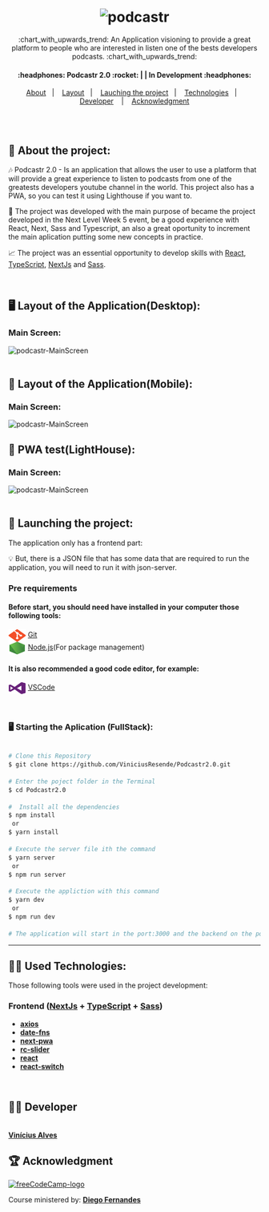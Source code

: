 <h1 align="center">
  <img alt="podcastr" src="https://res.cloudinary.com/viniciusalvesdefaria/image/upload/v1620069999/Podcastr%202.0/logo_ihbzfu.svg" width="250px" />
</h1>
<p align= "center">:chart_with_upwards_trend: An Application visioning to provide a great platform to people who are interested in listen one of the bests developers podcasts. :chart_with_upwards_trend:</p>

<h4 align="center"> 
	:headphones: Podcastr 2.0 :rocket: | | In Development  :headphones:
</h4>

<p align="center">
  <a href="#mag_right-about-the-project">About</a>&nbsp;&nbsp;&nbsp;|&nbsp;&nbsp;&nbsp;
  <a href="#desktop_computer-layout-of-the-applicationdesktop">Layout</a>&nbsp;&nbsp;&nbsp;|&nbsp;&nbsp;&nbsp;
  <a href="#rocket-launching-the-project">Lauching the project</a>&nbsp;&nbsp;&nbsp;|&nbsp;&nbsp;&nbsp;
  <a href="#man_technologist-used-technologies">Technologies</a>&nbsp;&nbsp;&nbsp;|&nbsp;&nbsp;&nbsp;
  <a href="#raising_hand_man-developer">Developer</a> &nbsp;&nbsp;&nbsp;|&nbsp;&nbsp;&nbsp;
  <a href="#trophy-acknowledgment">Acknowledgment</a> 
</p>

</br>
</br>

## :mag_right: About the project:

:notes:  Podcastr 2.0 - Is an application that allows the user to use a platform that will provide a great experience to listen to podcasts from one of the greatests developers
youtube channel in the world. This project also has a PWA, so you can test it using Lighthouse if you want to.

:rocket: The project was developed with the main purpose of became the project developed in the Next Level Week 5 event, be a good experience with React, Next, Sass and Typescript,
an also a great oportunity to increment the main aplication putting some new concepts in practice.

:chart_with_upwards_trend: The project was an essential opportunity to develop skills with [React](https://reactjs.org/), [TypeScript](https://www.typescriptlang.org/), [NextJs](https://nextjs.org/) and [Sass](https://sass-lang.com/).  

</br>

## :desktop_computer: Layout of the Application(Desktop):
 
### Main Screen:
 <img alt="podcastr-MainScreen" src="https://res.cloudinary.com/viniciusalvesdefaria/image/upload/v1620072901/Podcastr%202.0/Podcastr2.0Desktop_xk7acz.gif">
 
 
</br>
</br>
 
## :iphone: Layout of the Application(Mobile):

 
### Main Screen:
 <img alt="podcastr-MainScreen" src="https://res.cloudinary.com/viniciusalvesdefaria/image/upload/v1620072942/Podcastr%202.0/Podcastr2.Mobile_efgoki.gif">
 
 
## :iphone: PWA test(LightHouse):

 
### Main Screen:
 <img alt="podcastr-MainScreen" src="https://res.cloudinary.com/viniciusalvesdefaria/image/upload/v1620073456/Podcastr%202.0/PodcastrPa_wcjolp.gif">


</br>
</br>

## :rocket: Launching the project:

The application only has a frontend part:

:bulb: But, there is a JSON file that has some data that are required to run the application, you will need to run it with json-server.

### Pre requirements
#### Before start, you should need have installed in your computer those following tools:
<img align="center" alt="GIT" height="25" width="35" src="https://raw.githubusercontent.com/devicons/devicon/master/icons/git/git-original.svg" style="max-width:100%;">  [Git](https://git-scm.com)</img>
</br>
<img align="center" alt="NodeJS" height="25" width="35" src="https://raw.githubusercontent.com/devicons/devicon/master/icons/nodejs/nodejs-original.svg" style="max-width:100%;"> [Node.js](https://nodejs.org/en/)(For package management)</img>
</br>

#### It is also recommended a good code editor, for example: 
<img align="center" alt="VisualStudioCode" height="25" width="35" src="https://raw.githubusercontent.com/devicons/devicon/master/icons/visualstudio/visualstudio-plain.svg" style="max-width:100%;"> [VSCode](https://code.visualstudio.com/)</img>

</br>
 
### 	:desktop_computer: Starting the Aplication (FullStack):
 
 ```bash 
 
 # Clone this Repository
 $ git clone https://github.com/ViniciusResende/Podcastr2.0.git
 
 # Enter the poject folder in the Terminal
 $ cd Podcastr2.0
 
 #  Install all the dependencies
 $ npm install
  or
 $ yarn install

 # Execute the server file ith the command
 $ yarn server
  or
 $ npm run server

 # Execute the appliction with this command
 $ yarn dev
  or
 $ npm run dev
 
 # The application will start in the port:3000 and the backend on the port:3333
 
 ```
 
 ---
 
## :man_technologist: Used Technologies:

Those following tools were used in the project development:

### **Frontend**  ([NextJs](https://nextjs.org/) + [TypeScript](https://www.typescriptlang.org/) + [Sass](https://sass-lang.com/))

-   **[axios](https://github.com/axios/axios)**
-   **[date-fns](https://date-fns.org/)**
-   **[next-pwa](https://www.npmjs.com/package/next-pwa)**
-   **[rc-slider](https://www.npmjs.com/package/rc-slider)**
-   **[react](https://reactjs.org/)**
-   **[react-switch](https://www.npmjs.com/package/react-switch)**

</br>

## :raising_hand_man: Developer

<a href="https://github.com/ViniciusResende">
 	<img src="https://res.cloudinary.com/viniciusalvesdefaria/image/upload/v1613257612/foto_perfil_rounded_mv1cpi.png" width="100px;" alt=""/>
 <br />
 	<b>Vinícius Alves</b></a> <a href="https://github.com/ViniciusResende" title="Vinícius Alves"></a>
 <br />
 
## :trophy: Acknowledgment

<a href="https://rocketseat.com.br/">
 	<img src="https://pbs.twimg.com/profile_images/1291682473592659968/sEorc6oh.jpg" width="100px;" alt="freeCodeCamp-logo"/>
 </a> 
 <br />
 	<p>Course ministered by: <a href="https://github.com/diego3g"><b>Diego Fernandes</b></a></p>
 <br />


